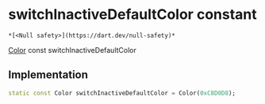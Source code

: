 


# switchInactiveDefaultColor constant




    *[<Null safety>](https://dart.dev/null-safety)*


[Color](https://api.flutter.dev/flutter/dart-ui/Color-class.html) const switchInactiveDefaultColor
  







## Implementation

```dart
static const Color switchInactiveDefaultColor = Color(0xC8D0D8);


```







